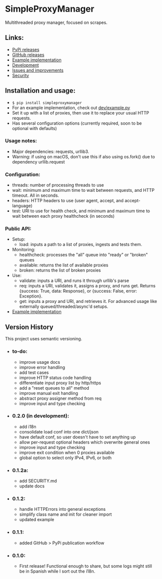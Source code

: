 # SimpleProxyManager
Multithreaded proxy manager, focused on scrapes.

## Links: 
- [PyPi releases](https://pypi.org/project/SimpleProxyManager/)
- [GitHub releases](https://github.com/amagnasco/SimpleProxyManager/releases)
- [Example implementation](dev/example.py)
- [Development](https://github.com/amagnasco/SimpleProxyManager)
- [Issues and improvements](https://github.com/amagnasco/SimpleProxyManager/issues)
- [Security](SECURITY.md)

## Installation and usage:
- ```$ pip install simpleproxymanager```
- For an example implementation, check out [dev/example.py](dev/example.py)
- Set it up with a list of proxies, then use it to replace your usual HTTP requests.
- Has several configuration options (currently required, soon to be optional with defaults)

### Usage notes:
- Major dependencies: requests, urllib3.
- Warning: if using on macOS, don't use this if also using os.fork() due to dependency urllib.request

### Configuration:
- threads: number of processing threads to use
- wait: minimum and maximum time to wait between requests, and HTTP timeout. All in seconds.
- headers: HTTP headers to use (user agent, accept, and accept-language)
- test: URI to use for health check, and minimum and maximum time to wait between each proxy healthcheck (in seconds)

### Public API:
- Setup:
    - load: inputs a path to a list of proxies, ingests and tests them.
- Monitoring:
    - healthcheck: processes the "all" queue into "ready" or "broken" queues
    - available: returns the list of available proxies
    - broken: returns the list of broken proxies
- Use:
    - validate: inputs a URI, and runs it through urllib's parse
    - req: inputs a URI, validates it, assigns a proxy, and runs get. Returns {success: True, data: Response}, or {success: False, error: Exception}.
    - get: inputs a proxy and URI, and retrieves it. For advanced usage like externally queued/threaded/async'd setups.
- [Example implementation](dev/example.py)

## Version History
This project uses semantic versioning. 
- ### to-do:
    - improve usage docs
    - improve error handling
    - add test cases
    - improve HTTP status code handling
    - differentiate input proxy list by http/https
    - add a "reset queues to all" method
    - improve manual exit handling
    - abstract proxy assigner method from req
    - improve input and type checking
- ### 0.2.0 (in development):
    - add i18n
    - consolidate load conf into one dict/json
    - have default conf, so user doesn't have to set anything up
    - allow per-request optional headers which overwrite general ones
    - improve input and type checking
    - improve exit condition when 0 proxies available
    - global option to select only IPv4, IPv6, or both
- ### 0.1.2a:
    - add SECURITY.md
    - update docs
- ### 0.1.2:
    - handle HTTPErrors into general exceptions
    - simplify class name and init for cleaner import
    - updated example
- ### 0.1.1:
	- added GitHub > PyPi publication workflow
- ### 0.1.0:
    - First release! Functional enough to share, but some logs might still be in Spanish while I sort out the i18n. 

